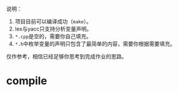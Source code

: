 说明：
1. 项目目前可以编译成功（`make`）。
2. lex与yacc只支持分析变量声明。
3. `*.cpp`是空的，需要你自己填充。
4. `*.h`中枚举变量的声明只包含了最简单的内容，需要你根据需要填充。

仅作参考，相信已经足够你思考到完成作业的思路。
# compile
